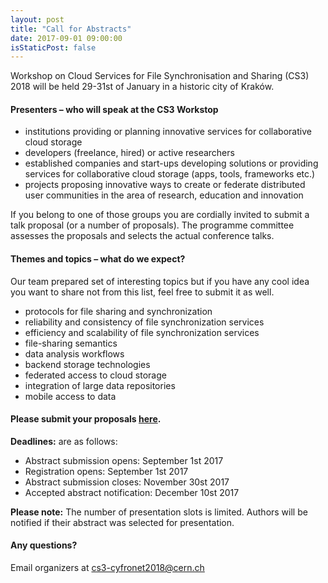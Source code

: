 ```yaml
---
layout: post
title: "Call for Abstracts"
date: 2017-09-01 09:00:00
isStaticPost: false
---
```

Workshop on Cloud Services for File Synchronisation and Sharing (CS3) 2018 will be held 29-31st of January in a historic city of Kraków.

#### Presenters – who will speak at the CS3 Workstop

* institutions providing or planning innovative services for collaborative cloud storage
* developers (freelance, hired) or active researchers
* established companies and start-ups developing solutions or providing services for collaborative cloud storage (apps, tools, frameworks etc.)
* projects proposing innovative ways to create or federate distributed user communities in the area of research, education and innovation

If you belong to one of those groups you are cordially invited to submit a talk proposal (or a number of proposals). The programme committee assesses the proposals and selects the actual conference talks.<br/>

#### Themes and topics – what do we expect?
Our team prepared set of interesting topics but if you have any cool idea you want to share not from this list, feel free to submit it as well.

* protocols for file sharing and synchronization
* reliability and consistency of file synchronization services
* efficiency and scalability of file synchronization services
* file-sharing semantics
* data analysis workflows
* backend storage technologies
* federated access to cloud storage
* integration of large data repositories
* mobile access to data

#### Please submit your proposals [here](https://www.example.com).
__Deadlines:__ are as follows:

* Abstract submission opens: September 1st 2017
* Registration opens: September 1st 2017
* Abstract submission closes: November 30st 2017
* Accepted abstract notification: December 10st 2017

__Please note:__ The number of presentation slots is limited. Authors will be notified if their abstract was selected for presentation.<br/>

#### Any questions? 
Email organizers at [cs3-cyfronet2018@cern.ch](mailto:cs3-cyfronet2018@cern.ch)
